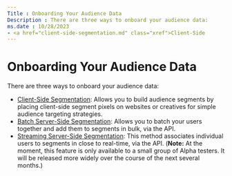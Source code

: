 ```yaml
---
Title : Onboarding Your Audience Data
Description : There are three ways to onboard your audience data:
ms.date : 10/28/2023
- <a href="client-side-segmentation.md" class="xref">Client-Side
---
```



# Onboarding Your Audience Data



There are three ways to onboard your audience data:

- <a href="client-side-segmentation.md" class="xref">Client-Side
  Segmentation</a>: Allows you to build audience segments by placing
  client-side segment pixels on websites or creatives for simple
  audience targeting strategies.
- <a
  href="xandr-api/batch-server-side-segmentation.md"
  class="xref" target="_blank">Batch Server-Side Segmentation</a>:
  Allows you to batch your users together and add them to segments in
  bulk, via the API.
- <a
  href="xandr-api/streaming-server-side-segmentation.md"
  class="xref" target="_blank">Streaming Server-Side Segmentation</a>:
  This method associates individual users to segments in close to
  real-time, via the API. (<b>Note:</b> At the moment, this feature is only
  available to a small group of Alpha testers. It will be released more
  widely over the course of the next several months.)




